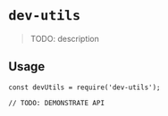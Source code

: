 # `dev-utils`

> TODO: description

## Usage

```
const devUtils = require('dev-utils');

// TODO: DEMONSTRATE API
```
